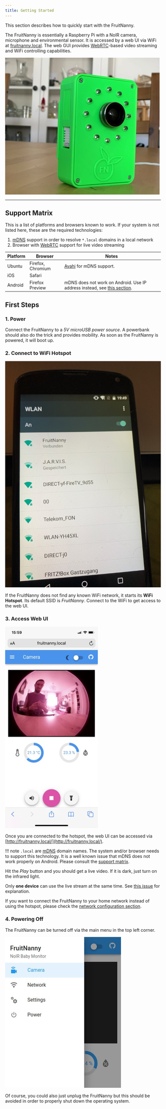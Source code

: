 ```yaml
---
title: Getting Started
---
```


This section describes how to quickly start with the FruitNanny.

The FruitNanny is essentially a Raspberry Pi with a NoIR camera, microphone
and environmental sensor. It is accessed by a web UI via WiFi at
[fruitnanny.local](http://fruitnanny.local/). The web GUI provides
[WebRTC][webrtc]-based video streaming and WiFi controlling capabilities.

<img alt="FruitNanny" src="../../images/fruitnanny.jpeg">

---

## Support Matrix

This is a list of platforms and browsers known to work. If your system is not
listed here, these are the required technologies:

1. [mDNS][mdns] support in order to resolve `*.local` domains in a local network
2. Browser with [WebRTC][webrtc] support for live video streaming

Platform | Browser | Notes
-------- | ------- | ------
Ubuntu   | Firefox, Chromium | [Avahi](https://www.avahi.org/) for mDNS support.
iOS      | Safari  |
Android  | Firefox Preview | mDNS does not work on Android. Use IP address instead, see [this section](../network/#using-ip-addresses).


## First Steps

### 1. Power

Connect the FruitNanny to a *5V microUSB power source*. A powerbank should
also do the trick and provides mobility. As soon as the FruitNanny is powered,
it will boot up.


### 2. Connect to WiFi Hotspot

<img alt="FruitNanny Hotspot" class="float-right" src="../../images/hotspot.jpeg">

If the FruitNanny does not find any known WiFi network, it starts its **WiFi
Hotspot**. Its default SSID is *FruitNanny*. Connect to the WiFi to get access
to the web UI.


### 3. Access Web UI

<img alt="FruitNanny Web UI" src="../../images/web-ui.jpeg" class="float-right">

Once you are connected to the hotspot, the web UI can be accessed via
[http://fruitnanny.local/](http://fruitnanny.local/).

!!! note
	`.local` are [mDNS][mdns] domain names. The system and/or browser needs to
	support this technology. It is a well known issue that mDNS does not work
	properly on Android. Please consult the [support matrix](#support-matrix).

Hit the *Play* button and you should get a live video. If it is dark, just
turn on the infrared light.

Only **one device** can use the live stream at the same time. See
[this issue](https://github.com/kclyu/rpi-webrtc-streamer/issues/12) for
explanation.

If you want to connect the FruitNanny to your home network instead of using
the hotspot, please check the [network configuration section](../network/#connect-to-home-wlan).


### 4. Powering Off

The FruitNanny can be turned off via the main menu in the top left corner.

<img alt="FruitNanny Web UI" src="../../images/poweroff.jpeg">


Of course, you could also just unplug the FruitNanny but this should be
avoided in order to properly shut down the operating system.

[mdns]: https://en.wikipedia.org/wiki/Multicast_DNS
[webrtc]: https://webrtc.org/
